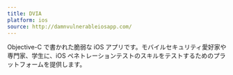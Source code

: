```yaml
---
title: DVIA
platform: ios
source: http://damnvulnerableiosapp.com/
---
```


Objective-C で書かれた脆弱な iOS アプリです。モバイルセキュリティ愛好家や専門家、学生に、iOS ペネトレーションテストのスキルをテストするためのプラットフォームを提供します。
